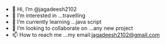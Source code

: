 - 👋 Hi, I’m @jagadeesh2102
- 👀 I’m interested in ...travelling
- 🌱 I’m currently learning ...java script
- 💞️ I’m looking to collaborate on ...any new project
- 📫 How to reach me ...my email:jagadeesh2102@gmail.com

<!---
jagadeesh2102/jagadeesh2102 is a ✨ special ✨ repository because its `README.md` (this file) appears on your GitHub profile.
You can click the Preview link to take a look at your changes.
--->
